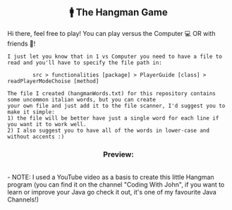 <h2 align="center">
🚹 The Hangman Game
</h2> 

Hi there, feel free to play!
You can play versus the Computer 💻 OR with friends 👯!

	I just let you know that in 1 vs Computer you need to have a file to read and you'll have to specify the file path in:
	
      		src > functionalities [package] > PlayerGuide [class] > readPlayerModeChoise [method]
		
  	The file I created (hangmanWords.txt) for this repository contains some uncommon italian words, but you can create
  	your own file and just add it to the file scanner, I'd suggest you to make it simple:
	1) the file will be better have just a single word for each line if you want it to work well. 
  	2) I also suggest you to have all of the words in lower-case and without accents :)
	
<h3 align="center">
Preview:
</h3>
<!--
<p align="center">
  <img src="https://user-images.githubusercontent.com/116837478/232333654-8acc8622-13d4-4043-8f65-f18da47bf55a.gif" width="670"/>
</p>
-->
</br>
- NOTE:
	I used a YouTube video as a basis to create this little Hangman program (you can find it on the channel "Coding With John", if you want to learn or improve your Java go check it out, it's one of my favourite Java Channels!)
